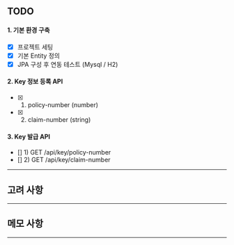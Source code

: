 ## TODO

#### 1. 기본 환경 구축
- [X] 프로젝트 세팅
- [X] 기본 Entity 정의
- [X] JPA 구성 후 연동 테스트 (Mysql / H2)

#### 2. Key 정보 등록 API
- [X] 1) policy-number (number)
- [X] 2) claim-number (string)

#### 3. Key 발급 API
- [] 1) GET /api/key/policy-number
- [] 2) GET /api/key/claim-number

---

## 고려 사항

---

## 메모 사항

---
